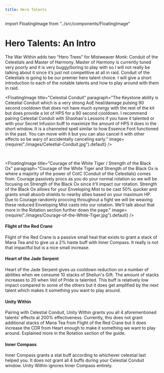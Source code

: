 ```yaml
---
title: Hero Talents
---
```


import FloatingImage from "../src/components/FloatingImage"

# Hero Talents: An Intro

The War Within adds two “Hero Trees” for Mistweaver Monk: Conduit of the Celestials and Master of Harmony. Master of Harmony is currently tuned very poorly and it is very buggy/boring to play with so I will not really be talking about it since it’s just not competitive at all in raid. Conduit of the Celestials is going to be our premier hero talent choice. I will give a short introduction to each of the notable talents and how to play around with them in raid.


<FloatingImage title="Celestial Conduit" paragraph="The Keystone ability is Celestial Conduit which is a very strong AoE heal/damage pulsing 90 second cooldown that does not have much synergy with the rest of the kit but does provide a lot of HPS for a 90 second cooldown. I recommend pairing Celestial Conduit with Shaohao's Lessons if you have it talented or with your Secret Infusion buff to maximize the amount of HPS it does in the short window. It is a channeled spell similar to how Essence Font functioned in the past. You can move with it but you can also cancel it with other effects so be wary of accidentally canceling early." image={require("./images/Celestial-Conduit.jpg").default} />

&nbsp;

<FloatingImage title="Courage of the White Tiger / Strength of the Black Ox" paragraph="Courage of the White Tiger and Strength of the Black Ox is where a majority of the power of CotC (Conduit of the Celestials) comes from. Courage passively procs as you do your normal rotation so we will be focusing on Strength of the Black Ox since it’ll impact our rotation. Strength of the Black Ox allows for your Enveloping Mist to be cast 50% quicker and grants small absorb shields to nearby allies based on your maximum HP. Due to Courage randomly proccing throughout a fight we will be weaving these reduced Enveloping Mist casts into our rotation. We’ll talk about that more in the Rotation section further down the page." image={require("./images/Courage-of-the-White-Tiger.jpg").default} />

#### 



#### Flight of the Red Crane

Flight of the Red Crane is a passive small heal that exists to grant a stack of Mana Tea and to give us a 2% haste buff with Inner Compass. It really is not that impactful but is a nice small increase.

#### Heart of the Jade Serpent

Heart of the Jade Serpent gives us cooldown reduction on a number of abilities when we consume 10 stacks of Sheilun's Gift. The amount of stacks increases to 20 when Veil of Pride is talented. This buff is relatively low impact compared to some of the others but it does get amplified by the next talent which makes it something you want to play around.

#### Unity Within

Pairing with Celestial Conduit, Unity Within grants you all 4 aforementioned talents’ effects at 200% effectiveness. Currently, this does not grant additional stacks of Mana Tea from Flight of the Red Crane but it does increase the CDR from Heart enough to make it something we want to play around. Explained more in the Rotation section of the guide.

#### Inner Compass

Inner Compass grants a stat buff according to whichever celestial last helped you. It does not grant all 4 buffs during your Celestial Conduit window. Unity Within ignores Inner Compass entirely.

